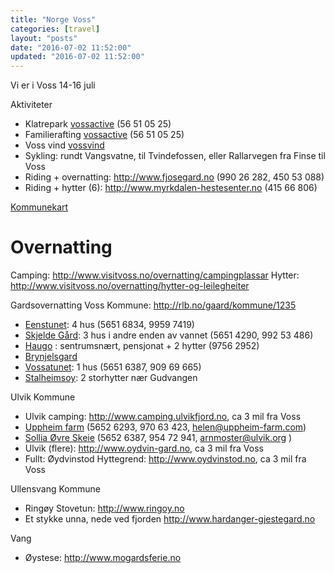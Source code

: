 ```yaml
---
title: "Norge Voss"
categories: [travel]
layout: "posts"
date: "2016-07-02 11:52:00"
updated: "2016-07-02 11:52:00"
---
```


Vi er i Voss 14-16 juli

Aktiviteter
* Klatrepark [vossactive][vossactive] (56 51 05 25)
* Familierafting [vossactive][vossactive] (56 51 05 25)
* Voss vind [vossvind][vossvind]
* Sykling: rundt Vangsvatne, til Tvindefossen, eller Rallarvegen fra Finse til Voss
* Riding + overnatting: http://www.fjosegard.no (990 26 282, 450 53 088)
* Riding + hytter (6): http://www.myrkdalen-hestesenter.no (415 66 806)


[Kommunekart][kommune]


# Overnatting

Camping: http://www.visitvoss.no/overnatting/campingplassar
Hytter: http://www.visitvoss.no/overnatting/hytter-og-leilegheiter

Gardsovernatting
Voss Kommune: http://rlb.no/gaard/kommune/1235
* [Eenstunet][eenstunet]: 4 hus (5651 6834, 9959 7419)
* [Skjelde Gård][skjelde]: 3 hus i andre enden av vannet (5651 4290, 992 53 486)
* [Haugo][haugo] : sentrumsnært, pensjonat + 2 hytter (9756 2952)
* [Brynjelsgard][brynjelsgard]
* [Vossatunet][tunet]: 1 hus (5651 6387, 909 69 665)
* [Stalheimsoy][stalheimsoy]: 2 storhytter nær Gudvangen

Ulvik Kommune
* Ulvik camping: http://www.camping.ulvikfjord.no, ca 3 mil fra Voss
* [Uppheim farm][uppheim] (5652 6293, 970 63 423, helen@uppheim-farm.com)
* [Sollia Øvre Skeie][sollia] (5652 6387, 954 72 941, arnmoster@ulvik.org )
* Ulvik (flere): http://www.oydvin-gard.no, ca 3 mil fra Voss
* Fullt: Øydvinstod Hyttegrend: http://www.oydvinstod.no, ca 3 mil fra Voss

Ullensvang Kommune
* Ringøy Stovetun: http://www.ringoy.no
* Et stykke unna, nede ved fjorden http://www.hardanger-gjestegard.no

Vang
* Øystese: http://www.mogardsferie.no


  [vossactive]: http://www.vossactive.no  "Voss active"
  [vossvind]: https://www.vossvind.no  "Voss vind"
  [kommune]: https://kommunekart.com/?funksjon=vispunkt&x=59.46014806814401&y=7.959087914787233&zoom=11&bakgrunnskart=0&kartlag=0833%3A%3A%3B&  "Voss kommune"
  [uppheim]: http://rlb.no/gaard/info/4106  "rlb for Uppheim"
  [sollia]: http://rlb.no/gaard/info/1135  "rlb for Sollia"
  [tunet]: http://rlb.no/accommodation/info/5413  "rlb for Vossatunet"
  [eenstunet]: eenstunet.no  "eenstunet hjemmeside"
  [skjelde]: http://www.visitvoss.no/overnatting/skjelde-gard-p854303  "visitvoss skjelde"
  [haugo]: http://www.haugo.net  "Haugo hjemmeside"
  [stalheimsoy]: http://www.stalheimsoy.no  "Stalheimsoy hjemmeside"
  [brynjelsgard]: http://rlb.no/gaard/info/3203  "rlb for Brynjelsgard"


